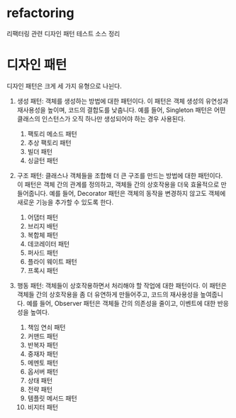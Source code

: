 # refactoring
리팩터링 관련 디자인 패턴 테스트 소스 정리 

# 디자인 패턴

디자인 패턴은 크게 세 가지 유형으로 나뉜다.

1. 생성 패턴: 객체를 생성하는 방법에 대한 패턴이다. 이 패턴은 객체 생성의 유연성과 재사용성을 높이며, 코드의 결합도를 낮춥니다. 예를 들어, Singleton 패턴은 어떤 클래스의 인스턴스가 오직 하나만 생성되어야 하는 경우 사용된다.
    1. 팩토리 메소드 패턴
    2. 추상 팩토리 패턴
    3. 빌더 패턴
    4. 싱글턴 패턴
    
2. 구조 패턴: 클래스나 객체들을 조합해 더 큰 구조를 만드는 방법에 대한 패턴이다. 이 패턴은 객체 간의 관계를 정의하고, 객체들 간의 상호작용을 더욱 효율적으로 만들어줍니다. 예를 들어, Decorator 패턴은 객체의 동작을 변경하지 않고도 객체에 새로운 기능을 추가할 수 있도록 한다.
    1. 어댑터 패턴
    2. 브리지 배턴
    3. 복합체 패턴
    4. 데코레이터 패턴
    5. 퍼사드 패턴
    6. 플라이 웨이트  패턴
    7. 프록시 패턴
3. 행동 패턴: 객체들이 상호작용하면서 처리해야 할 작업에 대한 패턴이다. 이 패턴은 객체들 간의 상호작용을 좀 더 유연하게 만들어주고, 코드의 재사용성을 높여줍니다. 예를 들어, Observer 패턴은 객체들 간의 의존성을 줄이고, 이벤트에 대한 반응성을 높여다.
    1. 책임 연쇠 패턴
    2. 커맨드 패턴
    3. 반복자 패턴
    4. 중재자 패턴
    5. 메멘토 패턴
    6. 옵서버 패턴
    7. 상태 패턴
    8. 전략 패턴
    9. 템플릿 메서드 패턴
    10. 비지터 패턴
